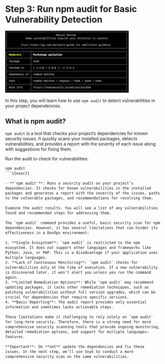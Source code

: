 # Step 3: Run npm audit for Basic Vulnerability Detection

<img src="../assets/npmaudit.png" height="200">

In this step, you will learn how to use `npm audit` to detect vulnerabilities in your project dependencies.

## What is npm audit?

`npm audit` is a tool that checks your project’s dependencies for known security issues. It quickly scans your installed packages, detects vulnerabilities, and provides a report with the severity of each issue along with suggestions for fixing them.

Run the audit to check for vulnerabilities:

```plain
npm audit
```{{exec}}

- **`npm audit`**: Runs a security audit on your project’s dependencies. It checks for known vulnerabilities in the installed packages and generates a report with the severity of the issues, paths to the vulnerable packages, and recommendations for resolving them.

Examine the audit results. You will see a list of any vulnerabilities found and recommended steps for addressing them.

The `npm audit` command provides a useful, basic security scan for npm dependencies. However, it has several limitations that can hinder its effectiveness in a DevOps environment:

1. **Single Ecosystem**: `npm audit` is restricted to the npm ecosystem. It does not support other languages and frameworks like Python, Java, or PHP. This is a disadvantage if your application uses multiple languages.
2. **Lack of Continuous Monitoring**: `npm audit` checks for vulnerabilities only at the time of execution. If a new vulnerability is discovered later, it won’t alert you unless you run the command again.
3. **Limited Remediation Options**: While `npm audit` may recommend updating packages, it lacks other remediation techniques, such as patching vulnerabilities without full version upgrades, which can be crucial for dependencies that require specific versions.
4. **Basic Reporting**: The audit report provides only essential information and sometimes lacks actionable steps. 

These limitations make it challenging to rely solely on `npm audit` for long-term security. Therefore, there is a strong need for more comprehensive security scanning tools that provide ongoing monitoring, detailed remediation options, and support for multiple languages—features. 

**Important**: Do **not** update the dependencies and fix these issues. In the next step, we’ll use Snyk to conduct a more comprehensive security scan on the same vulnerabilities.
